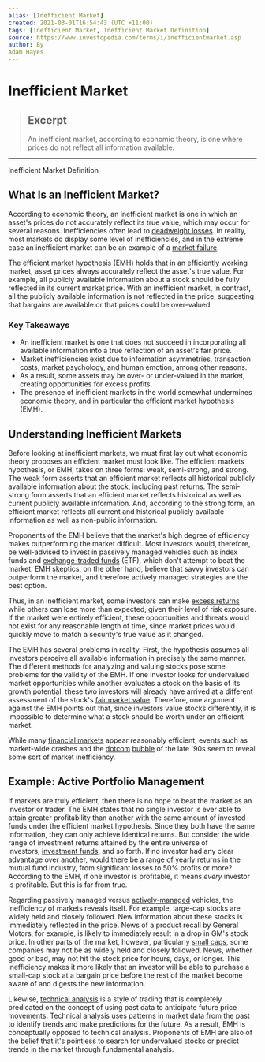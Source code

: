 ```yaml
---
alias: [Inefficient Market]
created: 2021-03-01T16:54:43 (UTC +11:00)
tags: [Inefficient Market, Inefficient Market Definition]
source: https://www.investopedia.com/terms/i/inefficientmarket.asp
author: By
Adam Hayes
---
```


# Inefficient Market

> ## Excerpt
> An inefficient market, according to economic theory, is one where prices do not reflect all information available.

---

Inefficient Market Definition
## What Is an Inefficient Market?

According to economic theory, an inefficient market is one in which an asset's prices do not accurately reflect its true value, which may occur for several reasons. Inefficiencies often lead to [deadweight losses](https://www.investopedia.com/terms/d/deadweightloss.asp). In reality, most markets do display some level of inefficiencies, and in the extreme case an inefficient market can be an example of a [market failure](https://www.investopedia.com/terms/m/marketfailure.asp).

The [efficient market hypothesis](https://www.investopedia.com/terms/e/efficientmarkethypothesis.asp) (EMH) holds that in an efficiently working market, asset prices always accurately reflect the asset's true value. For example, all publicly available information about a stock should be fully reflected in its current market price. With an inefficient market, in contrast, all the publicly available information is not reflected in the price, suggesting that bargains are available or that prices could be over-valued.

### Key Takeaways

-   An inefficient market is one that does not succeed in incorporating all available information into a true reflection of an asset's fair price.
-   Market inefficiencies exist due to information asymmetries, transaction costs, market psychology, and human emotion, among other reasons.
-   As a result, some assets may be over- or under-valued in the market, creating opportunities for excess profits.
-   The presence of inefficient markets in the world somewhat undermines economic theory, and in particular the efficient market hypothesis (EMH).

## Understanding Inefficient Markets

Before looking at inefficient markets, we must first lay out what economic theory proposes an efficient market must look like. The efficient markets hypothesis, or EMH, takes on three forms: weak, semi-strong, and strong. The weak form asserts that an efficient market reflects all historical publicly available information about the stock, including past returns. The semi-strong form asserts that an efficient market reflects historical as well as current publicly available information. And, according to the strong form, an efficient market reflects all current and historical publicly available information as well as non-public information.

Proponents of the EMH believe that the market's high degree of efficiency makes outperforming the market difficult. Most investors would, therefore, be well-advised to invest in passively managed vehicles such as index funds and [exchange-traded funds](https://www.investopedia.com/terms/e/etf.asp) (ETF), which don't attempt to beat the market. EMH skeptics, on the other hand, believe that savvy investors can outperform the market, and therefore actively managed strategies are the best option.

Thus, in an inefficient market, some investors can make [excess returns](https://www.investopedia.com/terms/e/excessreturn.asp) while others can lose more than expected, given their level of risk exposure. If the market were entirely efficient, these opportunities and threats would not exist for any reasonable length of time, since market prices would quickly move to match a security's true value as it changed.

The EMH has several problems in reality. First, the hypothesis assumes all investors perceive all available information in precisely the same manner. The different methods for analyzing and valuing stocks pose some problems for the validity of the EMH. If one investor looks for undervalued market opportunities while another evaluates a stock on the basis of its growth potential, these two investors will already have arrived at a different assessment of the stock's [fair market value](https://www.investopedia.com/terms/f/fairmarketvalue.asp). Therefore, one argument against the EMH points out that, since investors value stocks differently, it is impossible to determine what a stock should be worth under an efficient market.

While many [financial markets](https://www.investopedia.com/terms/f/financial-market.asp) appear reasonably efficient, events such as market-wide crashes and the [dotcom](https://www.investopedia.com/terms/d/dotcom.asp) [bubble](https://www.investopedia.com/terms/b/bubble.asp) of the late '90s seem to reveal some sort of market inefficiency.

## Example: Active Portfolio Management

If markets are truly efficient, then there is no hope to beat the market as an investor or trader. The EMH states that no single investor is ever able to attain greater profitability than another with the same amount of invested funds under the efficient market hypothesis. Since they both have the same information, they can only achieve identical returns. But consider the wide range of investment returns attained by the entire universe of investors, [investment funds](https://www.investopedia.com/terms/i/investment-fund.asp), and so forth. If no investor had any clear advantage over another, would there be a range of yearly returns in the mutual fund industry, from significant losses to 50% profits or more? According to the EMH, if one investor is profitable, it means _every_ investor is profitable. But this is far from true.

Regarding passively managed versus [actively-managed](https://www.investopedia.com/terms/a/activemanagement.asp) vehicles, the inefficiency of markets reveals itself. For example, large-cap stocks are widely held and closely followed. New information about these stocks is immediately reflected in the price. News of a product recall by General Motors, for example, is likely to immediately result in a drop in GM's stock price. In other parts of the market, however, particularly [small caps](https://www.investopedia.com/terms/s/small-cap.asp), some companies may not be as widely held and closely followed. News, whether good or bad, may not hit the stock price for hours, days, or longer. This inefficiency makes it more likely that an investor will be able to purchase a small-cap stock at a bargain price before the rest of the market become aware of and digests the new information.

Likewise, [technical analysis](https://www.investopedia.com/terms/t/technicalanalysis.asp) is a style of trading that is completely predicated on the concept of using past data to anticipate future price movements. Technical analysis uses patterns in market data from the past to identify trends and make predictions for the future. As a result, EMH is conceptually opposed to technical analysis. Proponents of EMH are also of the belief that it's pointless to search for undervalued stocks or predict trends in the market through fundamental analysis.
